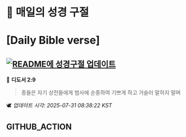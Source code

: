 # 🙏 매일의 성경 구절
# [Daily Bible verse]
## [![README에 성경구절 업데이트](https://github.com/DONGSUKA/first_test/actions/workflows/update-readme-bible.yml/badge.svg)](https://github.com/DONGSUKA/first_test/actions/workflows/update-readme-bible.yml)
<!-- START_BIBLE_VERSE -->
📖 **디도서 2:9**
> 종들은 자기 상전들에게 범사에 순종하여 기쁘게 하고 거슬러 말하지 말며

🕊️ _업데이트 시각: 2025-07-31 08:38:22 KST_
  <!-- END_BIBLE_VERSE -->
## GITHUB_ACTION
